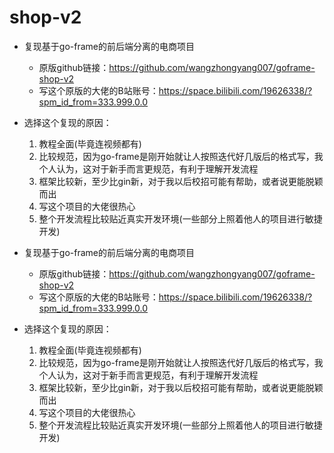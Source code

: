 # shop-v2

- 复现基于go-frame的前后端分离的电商项目
  - 原版github链接：https://github.com/wangzhongyang007/goframe-shop-v2
  - 写这个原版的大佬的B站账号：https://space.bilibili.com/19626338/?spm_id_from=333.999.0.0
  
- 选择这个复现的原因：
  1. 教程全面(毕竟连视频都有)
  2. 比较规范，因为go-frame是刚开始就让人按照迭代好几版后的格式写，我个人认为，这对于新手而言更规范，有利于理解开发流程
  3. 框架比较新，至少比gin新，对于我以后校招可能有帮助，或者说更能脱颖而出
  4. 写这个项目的大佬很热心
  5. 整个开发流程比较贴近真实开发环境(一些部分上照着他人的项目进行敏捷开发)

- 复现基于go-frame的前后端分离的电商项目
  - 原版github链接：https://github.com/wangzhongyang007/goframe-shop-v2
  - 写这个原版的大佬的B站账号：https://space.bilibili.com/19626338/?spm_id_from=333.999.0.0
  
- 选择这个复现的原因：
  1. 教程全面(毕竟连视频都有)
  2. 比较规范，因为go-frame是刚开始就让人按照迭代好几版后的格式写，我个人认为，这对于新手而言更规范，有利于理解开发流程
  3. 框架比较新，至少比gin新，对于我以后校招可能有帮助，或者说更能脱颖而出
  4. 写这个项目的大佬很热心
  5. 整个开发流程比较贴近真实开发环境(一些部分上照着他人的项目进行敏捷开发)
